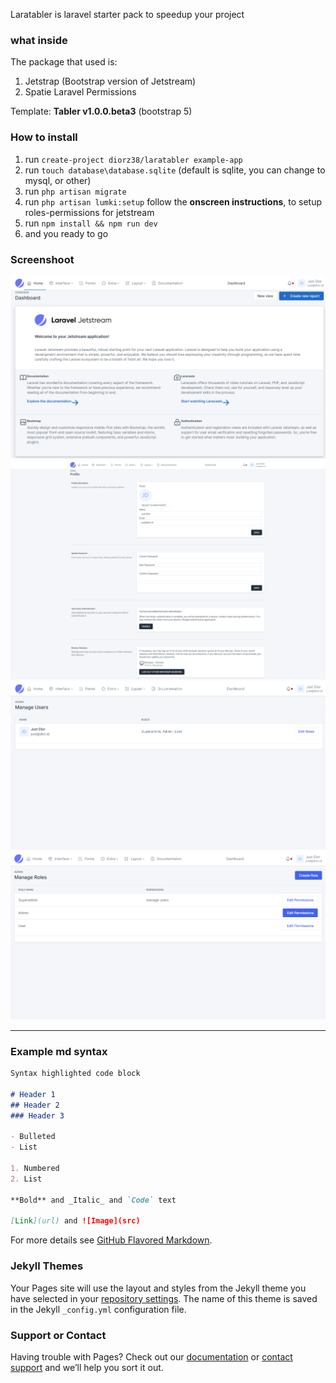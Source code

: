 
Laratabler is laravel starter pack to speedup your project

### what inside

The package that used is:
1. Jetstrap (Bootstrap version of Jetstream)
2. Spatie Laravel Permissions

Template: **Tabler v1.0.0.beta3** (bootstrap 5)

### How to install
1. run `create-project diorz38/laratabler example-app`
2. run `touch database\database.sqlite` (default is sqlite, you can change to mysql, or other)
3. run `php artisan migrate`
4. run `php artisan lumki:setup` follow the **onscreen instructions**, to setup roles-permissions for jetstream
5. run `npm install && npm run dev`
6. and you ready to go

### Screenshoot
<p>
  <img src="https://github.com/diorz38/laratabler/raw/main/docs/screenshot-1.png">
  <img src="https://github.com/diorz38/laratabler/raw/main/docs/screenshot-2.png">
  <img src="https://github.com/diorz38/laratabler/raw/main/docs/screenshot-3.png">
  <img src="https://github.com/diorz38/laratabler/raw/main/docs/screenshot-4.png">
</p>

-----

### Example md syntax
```markdown
Syntax highlighted code block

# Header 1
## Header 2
### Header 3

- Bulleted
- List

1. Numbered
2. List

**Bold** and _Italic_ and `Code` text

[Link](url) and ![Image](src)
```

For more details see [GitHub Flavored Markdown](https://guides.github.com/features/mastering-markdown/).

### Jekyll Themes

Your Pages site will use the layout and styles from the Jekyll theme you have selected in your [repository settings](https://github.com/diorz38/lara8tabler/settings/pages). The name of this theme is saved in the Jekyll `_config.yml` configuration file.

### Support or Contact

Having trouble with Pages? Check out our [documentation](https://docs.github.com/categories/github-pages-basics/) or [contact support](https://support.github.com/contact) and we’ll help you sort it out.

